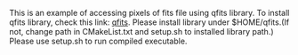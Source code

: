 This is an example of accessing pixels of fits file using qfits library.
To install qfits library, check this link:
[qfits](https://www.eso.org/sci/software/eclipse/qfits/).
Please install library under $HOME/qfits.(If not, change path in CMakeList.txt and setup.sh to installed library path.)
Please use setup.sh to run compiled executable.